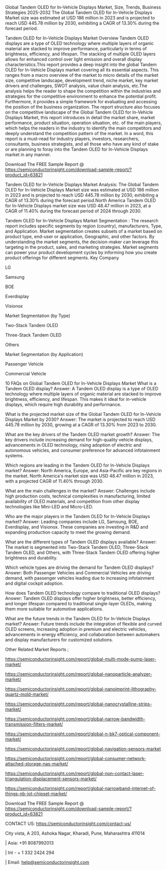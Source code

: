 Global Tandem OLED for In-Vehicle Displays Market, Size, Trends, Business Strategies 2025-2032
The Global Tandem OLED for In-Vehicle Displays Market size was estimated at USD 186 million in 2023 and is projected to reach USD 445.78 million by 2030, exhibiting a CAGR of 13.30% during the forecast period.

Tandem OLED for In-Vehicle Displays Market Overview
Tandem OLED displays are a type of OLED technology where multiple layers of organic material are stacked to improve performance, particularly in terms of brightness, efficiency, and lifespan. The stacking of multiple OLED layers allows for enhanced control over light emission and overall display characteristics.This report provides a deep insight into the global Tandem OLED for In-Vehicle Displays market covering all its essential aspects. This ranges from a macro overview of the market to micro details of the market size, competitive landscape, development trend, niche market, key market drivers and challenges, SWOT analysis, value chain analysis, etc.The analysis helps the reader to shape the competition within the industries and strategies for the competitive environment to enhance the potential profit. Furthermore, it provides a simple framework for evaluating and accessing the position of the business organization. The report structure also focuses on the competitive landscape of the Global Tandem OLED for In-Vehicle Displays Market, this report introduces in detail the market share, market performance, product situation, operation situation, etc. of the main players, which helps the readers in the industry to identify the main competitors and deeply understand the competition pattern of the market. In a word, this report is a must-read for industry players, investors, researchers, consultants, business strategists, and all those who have any kind of stake or are planning to foray into the Tandem OLED for In-Vehicle Displays market in any manner.


Download The FREE Sample Report @  https://semiconductorinsight.com/download-sample-report/?product_id=63821 


Tandem OLED for In-Vehicle Displays Market Analysis:
The Global Tandem OLED for In-Vehicle Displays Market size was estimated at USD 186 million in 2023 and is projected to reach USD 445.78 million by 2030, exhibiting a CAGR of 13.30% during the forecast period.North America Tandem OLED for In-Vehicle Displays market size was USD 48.47 million in 2023, at a CAGR of 11.40% during the forecast period of 2024 through 2030. 


Tandem OLED for In-Vehicle Displays Market Segmentation :
The research report includes specific segments by region (country), manufacturers, Type, and Application. Market segmentation creates subsets of a market based on product type, end-user or application, Geographic, and other factors. By understanding the market segments, the decision-maker can leverage this targeting in the product, sales, and marketing strategies. Market segments can power your product development cycles by informing how you create product offerings for different segments. Key Company

LG

Samsung

BOE

Everdisplay

Visionox

Market Segmentation (by Type)

Two-Stack Tandem OLED

Three-Stack Tandem OLED

Others

Market Segmentation (by Application)

Passenger Vehicle

Commercial Vehicle

10 FAQs on Global Tandem OLED for In-Vehicle Displays Market
What is a Tandem OLED display?
Answer: A Tandem OLED display is a type of OLED technology where multiple layers of organic material are stacked to improve brightness, efficiency, and lifespan. This makes it ideal for in-vehicle displays, which require high durability and performance.

What is the projected market size of the Global Tandem OLED for In-Vehicle Displays Market by 2030?
Answer: The market is projected to reach USD 445.78 million by 2030, growing at a CAGR of 13.30% from 2023 to 2030.

What are the key drivers of the Tandem OLED market growth?
Answer: The key drivers include increasing demand for high-quality vehicle displays, advancements in OLED technology, rising adoption of electric and autonomous vehicles, and consumer preference for advanced infotainment systems.

Which regions are leading in the Tandem OLED for In-Vehicle Displays market?
Answer: North America, Europe, and Asia-Pacific are key regions in the market. North America's market size was USD 48.47 million in 2023, with a projected CAGR of 11.40% through 2030.

What are the main challenges in the market?
Answer: Challenges include high production costs, technical complexities in manufacturing, limited availability of OLED materials, and competition from other display technologies like Mini-LED and Micro-LED.

Who are the major players in the Tandem OLED for In-Vehicle Displays market?
Answer: Leading companies include LG, Samsung, BOE, Everdisplay, and Visionox. These companies are investing in R&D and expanding production capacity to meet the growing demand.

What are the different types of Tandem OLED displays available?
Answer: The market is segmented into Two-Stack Tandem OLED, Three-Stack Tandem OLED, and Others, with Three-Stack Tandem OLED offering higher brightness and durability.

Which vehicle types are driving the demand for Tandem OLED displays?
Answer: Both Passenger Vehicles and Commercial Vehicles are driving demand, with passenger vehicles leading due to increasing infotainment and digital cockpit adoption.

How does Tandem OLED technology compare to traditional OLED displays?
Answer: Tandem OLED displays offer higher brightness, better efficiency, and longer lifespan compared to traditional single-layer OLEDs, making them more suitable for automotive applications.

What are the future trends in the Tandem OLED for In-Vehicle Displays market?
Answer: Future trends include the integration of flexible and curved OLED screens, increasing adoption in premium and electric vehicles, advancements in energy efficiency, and collaboration between automakers and display manufacturers for customized solutions.


Other Related Market Reports ; 

https://semiconductorinsight.com/report/global-multi-mode-pump-laser-market/

https://semiconductorinsight.com/report/global-nanoparticle-analyzer-market/

https://semiconductorinsight.com/report/global-nanoimprint-lithography-quartz-mold-market/

https://semiconductorinsight.com/report/global-nanocrystalline-strips-market/

https://semiconductorinsight.com/report/global-narrow-bandwidth-transmission-filters-market/

https://semiconductorinsight.com/report/global-n-bk7-optical-component-market/

https://semiconductorinsight.com/report/global-navigation-sensors-market

https://semiconductorinsight.com/report/global-consumer-network-attached-storage-nas-market/

https://semiconductorinsight.com/report/global-non-contact-laser-triangulation-displacement-sensors-market/

https://semiconductorinsight.com/report/global-narrowband-internet-of-things-nb-iot-chipset-market/


Download The FREE Sample Report @  https://semiconductorinsight.com/download-sample-report/?product_id=63821 


CONTACT US: https://semiconductorinsight.com/contact-us/ 

City vista, A 203, Ashoka Nagar, Kharadi, Pune, Maharashtra 411014 

| Asia: +91 8087992013 

| Int - + 1 332 2424 294 

| Email: help@semiconductorinsight.com

